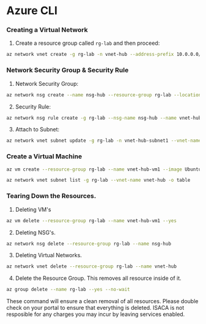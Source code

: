 # Azure CLI

### Creating a Virtual Network 

1. Create a resource group called `rg-lab` and then proceed:

```bash
az network vnet create -g rg-lab -n vnet-hub --address-prefix 10.0.0.0/16 --subnet-name vnet-hub-subnet1 --subnet-prefix 10.0.1.0/24 -l westus2
```

### Network Security Group & Security Rule

1. Network Security Group:
```bash
az network nsg create --name nsg-hub --resource-group rg-lab --location westus2
```

2. Security Rule:
```bash
az network nsg rule create -g rg-lab --nsg-name nsg-hub --name vnet-hub-allow-ssh --direction inbound --destination-address-prefix 10.0.1.0/24 --destination-port-range 22 --access allow --priority 100 
```

3. Attach to Subnet:
```bash
az network vnet subnet update -g rg-lab -n vnet-hub-subnet1 --vnet-name vnet-hub --network-security-group nsg-hub
```

### Create a Virtual Machine

```bash
az vm create --resource-group rg-lab --name vnet-hub-vm1 --image UbuntuLTS --vnet-name vnet-hub --subnet vnet-hub-subnet1 --admin-username azureuser --admin-password Azure123456!
```

```bash
az network vnet subnet list -g rg-lab --vnet-name vnet-hub -o table
```

### Tearing Down the Resources.
1. Deleting VM's
```bash
az vm delete --resource-group rg-lab --name vnet-hub-vm1 --yes
```
2. Deleting NSG's.
```bash
az network nsg delete --resource-group rg-lab --name nsg-hub
```
3. Deleting Virtual Networks.
```bash
az network vnet delete --resource-group rg-lab --name vnet-hub
```
4. Delete the Resource Group. This removes all resource inside of it.
```bash
az group delete --name rg-lab --yes --no-wait
```
These command will ensure a clean removal of all resources. Please double check on your portal to ensure that everything is deleted. ISACA is not resposible for any charges you may incur by leaving services enabled.
